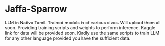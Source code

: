 # Jaffa-Sparrow
LLM in Native Tamil. Trained models in of various sizes. Will upload them all soon. Providing training scripts and weights to perform inference. Kaggle link for data will be provided soon. Kindly use the same scripts to train LLM for any other language provided you have the sufficient data. 
